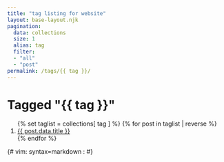 ```yaml
---
title: "tag listing for website"
layout: base-layout.njk
pagination:
  data: collections
  size: 1
  alias: tag
  filter:
  - "all"
  - "post"
permalink: /tags/{{ tag }}/
---
```


<h1>Tagged "{{ tag }}"</h1>

<ol>
{% set taglist = collections[ tag ] %}
{% for post in taglist  | reverse %}
  <li><a href="{{ post.url | url }}">{{ post.data.title }}</a></li>
{% endfor %}
</ol>

{# vim: syntax=markdown :
#}
